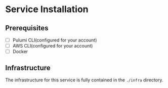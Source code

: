 # Service Installation

## Prerequisites
- [ ] Pulumi CLI(configured for your account)
- [ ] AWS CLI(configured for your account)
- [ ] Docker

## Infrastructure
The infrastructure for this service is fully contained in the `./infra` directory. 